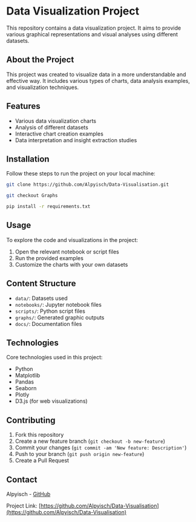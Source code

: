 # Data Visualization Project

This repository contains a data visualization project. It aims to provide various graphical representations and visual analyses using different datasets.

## About the Project

This project was created to visualize data in a more understandable and effective way. It includes various types of charts, data analysis examples, and visualization techniques.

## Features

- Various data visualization charts
- Analysis of different datasets
- Interactive chart creation examples
- Data interpretation and insight extraction studies

## Installation

Follow these steps to run the project on your local machine:

```bash
git clone https://github.com/Alpyisch/Data-Visualisation.git

git checkout Graphs

pip install -r requirements.txt
```

## Usage

To explore the code and visualizations in the project:

1. Open the relevant notebook or script files
2. Run the provided examples
3. Customize the charts with your own datasets

## Content Structure

- `data/`: Datasets used
- `notebooks/`: Jupyter notebook files
- `scripts/`: Python script files
- `graphs/`: Generated graphic outputs
- `docs/`: Documentation files

## Technologies

Core technologies used in this project:

- Python
- Matplotlib
- Pandas
- Seaborn
- Plotly
- D3.js (for web visualizations)

## Contributing

1. Fork this repository
2. Create a new feature branch (`git checkout -b new-feature`)
3. Commit your changes (`git commit -am 'New feature: Description'`)
4. Push to your branch (`git push origin new-feature`)
5. Create a Pull Request

## Contact

Alpyisch - [GitHub](https://github.com/Alpyisch)

Project Link: [https://github.com/Alpyisch/Data-Visualisation](https://github.com/Alpyisch/Data-Visualisation)